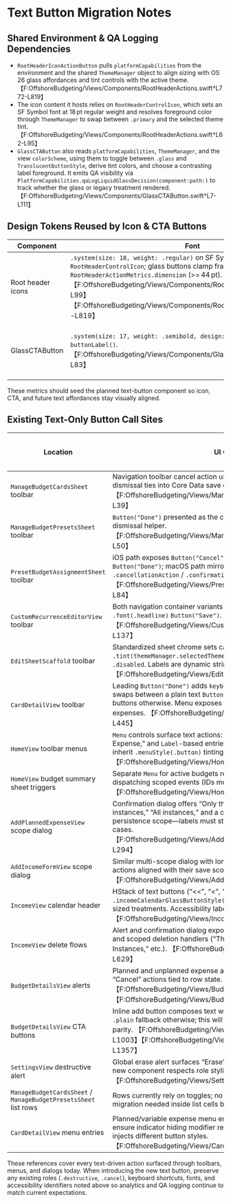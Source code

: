 # Text Button Migration Notes

## Shared Environment & QA Logging Dependencies

- `RootHeaderIconActionButton` pulls `platformCapabilities` from the environment and the shared `ThemeManager` object to align sizing with OS 26 glass affordances and tint controls with the active theme. 【F:OffshoreBudgeting/Views/Components/RootHeaderActions.swift†L772-L819】
- The icon content it hosts relies on `RootHeaderControlIcon`, which sets an SF Symbol font at 18 pt regular weight and resolves foreground color through `ThemeManager` to swap between `.primary` and the selected theme tint. 【F:OffshoreBudgeting/Views/Components/RootHeaderActions.swift†L62-L95】
- `GlassCTAButton` also reads `platformCapabilities`, `ThemeManager`, and the view `colorScheme`, using them to toggle between `.glass` and `TranslucentButtonStyle`, derive tint colors, and choose a contrasting label foreground. It emits QA visibility via `PlatformCapabilities.qaLogLiquidGlassDecision(component:path:)` to track whether the glass or legacy treatment rendered. 【F:OffshoreBudgeting/Views/Components/GlassCTAButton.swift†L7-L111】

## Design Tokens Reused by Icon & CTA Buttons

| Component | Font | Horizontal Padding | Vertical Padding | Tint / Foreground Rules |
|-----------|------|--------------------|------------------|-------------------------|
| Root header icons | `.system(size: 18, weight: .regular)` on SF Symbols via `RootHeaderControlIcon`; glass buttons clamp frame to `RootHeaderActionMetrics.dimension` (>= 44 pt). 【F:OffshoreBudgeting/Views/Components/RootHeaderActions.swift†L62-L99】【F:OffshoreBudgeting/Views/Components/RootHeaderActions.swift†L772-L819】 | Encapsulated by `RootHeaderGlassMetrics.horizontalPadding = DS.Spacing.s * 0.5` when rendered in capsules. 【F:OffshoreBudgeting/Views/Components/RootHeaderActions.swift†L3-L48】【F:OffshoreBudgeting/Views/Components/RootHeaderActions.swift†L566-L617】 | `RootHeaderGlassMetrics.verticalPadding = DS.Spacing.xs * 0.75` within capsule wrappers. 【F:OffshoreBudgeting/Views/Components/RootHeaderActions.swift†L3-L48】【F:OffshoreBudgeting/Views/Components/RootHeaderActions.swift†L566-L617】 | Uses `.glass` style with `.buttonBorderShape(.circle)` and `.tint(themeManager.selectedTheme.resolvedTint)` on modern OS; legacy path wraps `RootHeaderGlassControl` with the same tint sourced from the theme. 【F:OffshoreBudgeting/Views/Components/RootHeaderActions.swift†L792-L819】 |
| GlassCTAButton | `.system(size: 17, weight: .semibold, design: .rounded)` applied inside `buttonLabel()`. 【F:OffshoreBudgeting/Views/Components/GlassCTAButton.swift†L76-L83】 | `.padding(.horizontal, DS.Spacing.xl)` when constructing the label. 【F:OffshoreBudgeting/Views/Components/GlassCTAButton.swift†L76-L83】 | `.padding(.vertical, DS.Spacing.m)`. 【F:OffshoreBudgeting/Views/Components/GlassCTAButton.swift†L76-L83】 | `.tint(themeManager.selectedTheme.glassPalette.accent)` for glass; `.tint(themeManager.selectedTheme.resolvedTint)` via fallback `TranslucentButtonStyle`; label text renders black in light mode and `.primary` otherwise. QA logging records glass vs. legacy presentation path. 【F:OffshoreBudgeting/Views/Components/GlassCTAButton.swift†L57-L111】 |

These metrics should seed the planned text-button component so icon, CTA, and future text affordances stay visually aligned.

## Existing Text-Only Button Call Sites

| Location | UI Context | Labels & Styling Notes |
|----------|------------|------------------------|
| `ManageBudgetCardsSheet` toolbar | Navigation toolbar cancel action uses `Button("Done")` without explicit tint; dismissal ties into Core Data save completion. 【F:OffshoreBudgeting/Views/ManageBudgetCardsSheet.swift†L36-L39】 |
| `ManageBudgetPresetsSheet` toolbar | `Button("Done")` presented as the cancellation action; relies on sheet dismissal helper. 【F:OffshoreBudgeting/Views/ManageBudgetPresetsSheet.swift†L45-L50】 |
| `PresetBudgetAssignmentSheet` toolbar | iOS path exposes `Button("Cancel")` and a `.font(.headline)` `Button("Done")`; macOS path mirrors placements using `.cancellationAction` / `.confirmationAction`. No explicit tint. 【F:OffshoreBudgeting/Views/PresetBudgetAssignmentSheet.swift†L55-L84】 |
| `CustomRecurrenceEditorView` toolbar | Both navigation container variants supply `Button("Cancel")` and `.font(.headline)` `Button("Save")`. 【F:OffshoreBudgeting/Views/CustomRecurrenceEditorView.swift†L100-L137】 |
| `EditSheetScaffold` toolbar | Standardized sheet chrome sets cancel/save buttons with `.tint(themeManager.selectedTheme.resolvedTint)` and disables save via `.disabled`. Labels are dynamic strings. 【F:OffshoreBudgeting/Views/EditSheetScaffold.swift†L83-L105】 |
| `CardDetailView` toolbar | Leading `Button("Done")` adds `keyboardShortcut(.escape)`; trailing group swaps between a plain text `Button("Cancel")` during search and icon buttons otherwise. Menu exposes additional text-only entries for adding expenses. 【F:OffshoreBudgeting/Views/CardDetailView.swift†L404-L445】 |
| `HomeView` toolbar menus | `Menu` controls surface text actions: “Add Planned Expense,” “Add Variable Expense,” and `Label`-based entries for budget management. These inherit `.menuStyle(.button)` tinting when glass is available. 【F:OffshoreBudgeting/Views/HomeView.swift†L266-L340】 |
| `HomeView` budget summary sheet triggers | Separate `Menu` for active budgets reuses the same text labels while dispatching scoped events (IDs must remain intact for routing). 【F:OffshoreBudgeting/Views/HomeView.swift†L293-L309】 |
| `AddPlannedExpenseView` scope dialog | Confirmation dialog offers “Only this expense,” “Past instances,” “Future instances,” “All instances,” and a cancel role. Each path triggers different persistence scope—labels must stay mapped to their respective enum cases. 【F:OffshoreBudgeting/Views/AddPlannedExpenseView.swift†L269-L294】 |
| `AddIncomeFormView` scope dialog | Similar multi-scope dialog with longer labels; keep role-less destructive actions aligned with their save scopes plus a cancel role. 【F:OffshoreBudgeting/Views/AddIncomeFormView.swift†L84-L95】 |
| `IncomeView` calendar header | HStack of text buttons (“<<”, “<”, “Today”, “>”, “>>”) styled via `.incomeCalendarGlassButtonStyle(role:)` to mix icon-sized and label-sized treatments. Accessibility labels differentiate navigation targets. 【F:OffshoreBudgeting/Views/IncomeView.swift†L456-L485】 |
| `IncomeView` delete flows | Alert and confirmation dialog expose text buttons with destructive roles and scoped deletion handlers (“This Instance Only,” “This and Future Instances,” etc.). 【F:OffshoreBudgeting/Views/IncomeView.swift†L607-L629】 |
| `BudgetDetailsView` alerts | Planned and unplanned expense alerts include “Delete” (destructive) and “Cancel” actions tied to row state. 【F:OffshoreBudgeting/Views/BudgetDetailsView.swift†L971-L979】【F:OffshoreBudgeting/Views/BudgetDetailsView.swift†L1335-L1344】 |
| `BudgetDetailsView` CTA buttons | Inline add button composes text within a `.glass` style on modern OS and `.plain` fallback otherwise; this will be a key adopter to maintain CTA parity. 【F:OffshoreBudgeting/Views/BudgetDetailsView.swift†L984-L1003】【F:OffshoreBudgeting/Views/BudgetDetailsView.swift†L1348-L1357】 |
| `SettingsView` destructive alert | Global erase alert surfaces “Erase” (destructive) and “Cancel”; ensure new component respects role styling when placed inside alerts. 【F:OffshoreBudgeting/Views/SettingsView.swift†L32-L43】 |
| `ManageBudgetCardsSheet` / `ManageBudgetPresetsSheet` list rows | Rows currently rely on toggles; no text buttons embedded, so no migration needed inside list cells beyond toolbar actions noted above. |
| `CardDetailView` menu entries | Planned/variable expense menu entries rely on text buttons inside a `Menu`; ensure indicator hiding modifier remains compatible if the new text style injects different button styles. 【F:OffshoreBudgeting/Views/CardDetailView.swift†L436-L445】 |

These references cover every text-driven action surfaced through toolbars, menus, and dialogs today. When introducing the new text button, preserve any existing roles (`.destructive`, `.cancel`), keyboard shortcuts, fonts, and accessibility identifiers noted above so analytics and QA logging continue to match current expectations.
